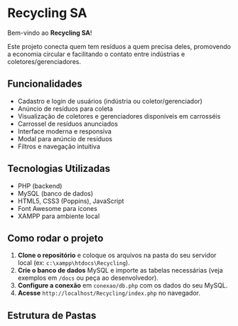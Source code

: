 # Recycling SA

Bem-vindo ao **Recycling SA**!

Este projeto conecta quem tem resíduos a quem precisa deles, promovendo a economia circular e facilitando o contato entre indústrias e coletores/gerenciadores.

## Funcionalidades

- Cadastro e login de usuários (indústria ou coletor/gerenciador)
- Anúncio de resíduos para coleta
- Visualização de coletores e gerenciadores disponíveis em carrosséis
- Carrossel de resíduos anunciados
- Interface moderna e responsiva
- Modal para anúncio de resíduos
- Filtros e navegação intuitiva

## Tecnologias Utilizadas

- PHP (backend)
- MySQL (banco de dados)
- HTML5, CSS3 (Poppins), JavaScript
- Font Awesome para ícones
- XAMPP para ambiente local

## Como rodar o projeto

1. **Clone o repositório** e coloque os arquivos na pasta do seu servidor local (ex: `c:\xampp\htdocs\Recycling`).
2. **Crie o banco de dados** MySQL e importe as tabelas necessárias (veja exemplos em `/docs` ou peça ao desenvolvedor).
3. **Configure a conexão** em `conexao/db.php` com os dados do seu MySQL.
4. **Acesse** `http://localhost/Recycling/index.php` no navegador.

## Estrutura de Pastas

